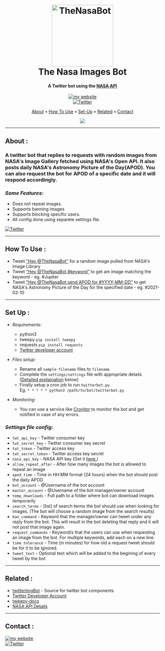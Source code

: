
<h1 align="center">
  <br>
  <a href="http://twitter.com/thenasabot"><img src="https://i.imgur.com/w8o4VH0.png" alt="TheNasaBot" width="200"></a>
  <br>
  The Nasa Images Bot
  <br>
</h1>

<h4 align="center">A Twitter bot using the <a href="https://api.nasa.gov/" target="_blank">NASA API</a></h4>

<p align="center">
  <a href="https://thenasabot.cronitorstatus.com/" target="_blank">
    <img src="https://cronitor.io/badges/LjcGS1/production/0M1loyn4syvdYQaBBnVk7BEYAkI.svg"
         alt="my website">
  </a>
  <br>
  <a href="https://twitter.com/intent/tweet?text=Hey%20@TheNasaBot" target="_blank">
    <img src="https://img.shields.io/badge/Try Now-@TheNasaBot-1DA1F2?style=for-the-badge&logo=twitter"
         alt="Twitter">
  </a>
</p>

<p align="center">
  <a href="#about-">About</a> •
  <a href="#how-to-use-">How To Use</a> •
  <a href="#set-up-">Set-Up</a> •
  <a href="#related-">Related</a> •
  <a href="#contact-">Contact</a>
</p>

<p align="center">
  <a href="https://i.imgur.com/9q5j8wd.jpg">
    <img src="https://i.imgur.com/9q5j8wd.jpg">
</a>

</p>

---
## **About :**
### A twitter bot that replies to requests with random images from NASA's Image Gallery fetched using NASA's Open API. It also posts daily NASA's Astronomy Picture of the Day(APOD). You can also request the bot for APOD of a specific date and it will respond accordingly.

### *Some Features:*
- Does not repeat images.
- Supports banning images
- Supports blocking specific users.
- All config done using separete settings file.

<a href="https://twitter.com/intent/user?screen_name=TheNasaBot">
    <img src="https://img.shields.io/badge/Follow-@TheNasaBot-1DA1F2?style=for-the-badge&logo=twitter&logoColor=white"
         alt="Twitter">
  </a>

---
## **How To Use :**

* Tweet <a href="https://twitter.com/intent/tweet?text=Hey%20@TheNasaBot" target="_blank">"Hey @TheNasaBot"</a> for a random image pulled from NASA's Image Library
* Tweet <a href="https://twitter.com/intent/tweet?text=Hey%20@TheNasaBot%20#Mars" target="_blank">"Hey @TheNasaBot #keyword"</a> to get am image matching the keyword - eg. #Jupiter
* Tweet <a href="https://twitter.com/intent/tweet?text=Hey%20@TheNasaBot%20send%20APOD%20for%20%23YYYY-MM-DD" target="_blank">"Hey @TheNasaBot send APOD for #YYYY-MM-DD"</a> to get NASA's Astronomy Picture of the Day for the specified date - eg. #2021-02-10

---

## **Set Up :**

- *Requirements:*
    * python3
    * tweepy `pip install tweepy`
    * requests `pip install requests`
    * <a href="https://developer.twitter.com/en/portal/petition/essential/basic-info" target="_blank">Twitter developer account</a>

- *Files setup:*
    * Rename all `sample-filename` files to `filename`
    * Complete the `settings/settings` file with appropriate details
    <br>([Detailed explaination](#settings-file-config) below)
    * Finally setup a cron job to run `twitterbot.py`
    <br> Eg. `* * * * * python3 /path/to/bot/twitterbot.py`

- *Monitoring:*
    * You can use a service like <a href="https://cronitor.io/" target="_blank">Cronitor</a> to monitor the bot and get notified in case of any errors.

### *Settings file config:*

- `twt_api_key` - Twitter consumer key
- `twt_secret_key` - Twitter consumer key secret
- `twt_token` - Twitter access key
- `twt_secret_token` - Twitter access key secret
- `nasa_api_key` - NASA API key (Get it <a href="https://api.nasa.gov/" target="_blank">here.</a>)
- `allow_repeat_after` - After how many images the bot is allowed to repeat an image
- `apod_time` - Time in HH:MM format (24 hours) when the bot should post the daily APOD
- `bot_account` - @Username of the bot account
- `master_account` - @Username of the bot manager/owner account
- `temp_downloads` - Full path to a folder where bot can download images temporarily
- `search_terms` - [list] of search terms the bot should use when looking for images. (The bot will choose a random image from the search results)
- `ban_command` - Keyword that the manager/owner can tweet under any reply from the bot. This will result in the bot deleting that reply and it will not post that image again.
- `request_commands` - Keyword/s that the users can use when requesting an image from the bot. For multiple keywords, add each on a new line.
- `time_tolerance` - Time (in minutes) for how old a request tweet should be for it to be ignored. 
- `tweet_text` - Optional text which will be added to the begining of every tweet by the bot

---

## **Related :**
- [twitterImgBot](https://github.com/joaquinlpereyra/twitterImgBot) - Source for twitter bot components
- [Twitter Developer Account](https://developer.twitter.com/en/portal/petition/essential/basic-info)
- [tweepy-docs](https://docs.tweepy.org/en/stable/)
- [NASA API Details](https://api.nasa.gov/#browseAPI)

---
## **Contact :**
<a href="https://spandanathaide.in" target="_blank">
    <img src="https://img.shields.io/badge/MY%20WEBSITE-spandanathaide.in-green?style=for-the-badge&logo=googlechrome&logoColor=white"
         alt="my website">
  </a>
<br>
<a href="https://twitter.com/SpandanAthaide" target="_blank">
    <img src="https://img.shields.io/badge/TWITTER-@SpandanAthaide-blue?style=for-the-badge&logo=twitter&logoColor=white"
         alt="Twitter">
  </a>



